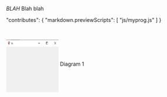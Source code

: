 *BLAH* Blah blah

"contributes": {
    "markdown.previewScripts": [
        "js/myprog.js"
    ]
}
<div>
    <br><p><img onmouseover="enlargeImg(this)" onmouseout="normalImg(this)" src="https://github.com/Caveman-Software/create_icon/blob/main/Capture.PNG?raw=true"alt="Power Button" width="142" height="142" align="middle"> Diagram 1</p><br>
</div>

